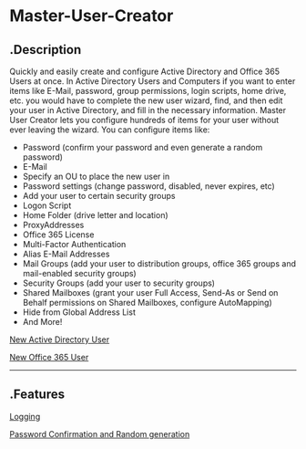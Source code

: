 # Master-User-Creator

## .Description
Quickly and easily create and configure Active Directory and Office 365 Users at once. In Active Directory Users and Computers if you want to enter items like E-Mail, password, group permissions, login scripts, home drive, etc. you would have to complete the new user wizard, find, and then edit your user in Active Directory, and fill in the necessary information. Master User Creator lets you configure hundreds of items for your user without ever leaving the wizard. You can configure items like:
- Password (confirm your password and even generate a random password)
- E-Mail
- Specify an OU to place the new user in
- Password settings (change password, disabled, never expires, etc)
- Add your user to certain security groups
- Logon Script
- Home Folder (drive letter and location)
- ProxyAddresses
- Office 365 License
- Multi-Factor Authentication
- Alias E-Mail Addresses
- Mail Groups (add your user to distribution groups, office 365 groups and mail-enabled security groups)
- Security Groups (add your user to security groups)
- Shared Mailboxes (grant your user Full Access, Send-As or Send on Behalf permissions on Shared Mailboxes, configure AutoMapping)
- Hide from Global Address List
- And More!

[New Active Directory User](http://thelazyadministrator.com/wp-content/uploads/2018/07/Webp.net-gifmaker-2.gif)

[New Office 365 User](http://thelazyadministrator.com/wp-content/uploads/2018/07/Webp.net-gifmaker-3.gif)

___

## .Features

[Logging](http://thelazyadministrator.com/wp-content/uploads/2018/07/ezgif.com-video-to-gif-2.gif)

[Password Confirmation and Random generation](http://thelazyadministrator.com/wp-content/uploads/2018/07/ezgif.com-video-to-gif-1.gif)
